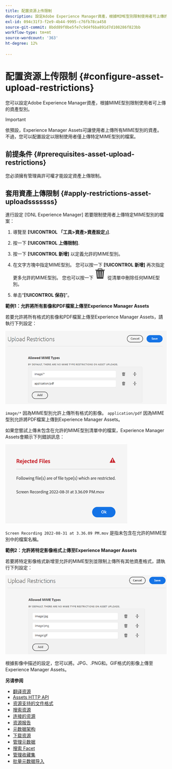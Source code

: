```yaml
---
title: 配置资源上传限制
description: 設定Adobe Experience Manager資產，根據MIME型別限制使用者可上傳的資產型別。 它有助於防止意外上傳不需要的格式和惡意檔案。
exl-id: 094c31f3-f2e9-4b44-9995-c76fb78ca458
source-git-commit: 8bdd89f0be5fe7c9d4f6ba891d7d108286f823bb
workflow-type: tm+mt
source-wordcount: '363'
ht-degree: 12%

---
```


# 配置资源上传限制 {#configure-asset-upload-restrictions}

您可以設定Adobe Experience Manager資產，根據MIME型別限制使用者可上傳的資產型別。

>[!IMPORTANT]
>
>依預設，Experience Manager Assets可讓使用者上傳所有MIME型別的資產。 不過，您可以配置設定以限制使用者僅上傳特定MIME型別的檔案。

## 前提条件 {#prerequisites-asset-upload-restrictions}

您必須擁有管理員許可權才能設定資產上傳限制。

## 套用資產上傳限制 {#apply-restrictions-asset-uploadsssssss}

進行設定 [!DNL Experience Manager] 若要限制使用者上傳特定MIME型別的檔案：

1. 導覽至 **[!UICONTROL 「工具>資產>資產設定」]**.

1. 按一下 **[!UICONTROL 上傳限制]**.

1. 按一下 **[!UICONTROL 新增]** 以定義允許的MIME型別。

1. 在文字方塊中指定MIME型別。 您可以按一下 **[!UICONTROL 新增]** 再次指定更多允許的MIME型別。 您也可以按一下 ![刪除圖示](assets/delete-icon.svg) 從清單中刪除任何MIME型別。

1. 单击“**[!UICONTROL 保存]**”。

**範例1：允許將所有影像和PDF檔案上傳至Experience Manager Assets**

若要允許將所有格式的影像和PDF檔案上傳至Experience Manager Assets，請執行下列設定：

![资产上传限制](assets/asset-upload-restrictions.png)

`image/*` 因為MIME型別允許上傳所有格式的影像。 `application/pdf` 因為MIME型別允許將PDF檔案上傳到Experience Manager Assets。

如果您嘗試上傳未包含在允許的MIME型別清單中的檔案，Experience Manager Assets會顯示下列錯誤訊息：

![受限制的檔案](assets/asset-upload-restricted-files.png)

`Screen Recording 2022-08-31 at 3.36.09 PM.mov` 是指未包含在允許的MIME型別中的檔案名稱。

**範例2：允許將特定影像格式上傳至Experience Manager Assets**

若要將特定影像格式新增至允許的MIME型別並限制上傳所有其他資產格式，請執行下列設定：

![資產限制](assets/asset-restrictions.png)

根據影像中描述的設定，您可以將。JPG、.PNG和。GIF格式的影像上傳至Experience Manager Assets。

**另请参阅**

* [翻译资源](translate-assets.md)
* [Assets HTTP API](mac-api-assets.md)
* [资源支持的文件格式](file-format-support.md)
* [搜索资源](search-assets.md)
* [连接的资源](use-assets-across-connected-assets-instances.md)
* [资源报告](asset-reports.md)
* [元数据架构](metadata-schemas.md)
* [下载资源](download-assets-from-aem.md)
* [管理元数据](manage-metadata.md)
* [搜索 Facet](search-facets.md)
* [管理收藏集](manage-collections.md)
* [批量元数据导入](metadata-import-export.md)
